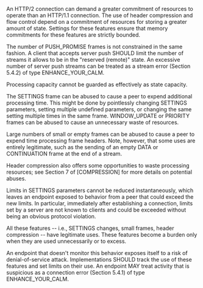 An HTTP/2 connection can demand a greater commitment of resources to operate than an HTTP/1.1 connection. The use of header compression and flow control depend on a commitment of resources for storing a greater amount of state. Settings for these features ensure that memory commitments for these features are strictly bounded.

The number of PUSH_PROMISE frames is not constrained in the same fashion. A client that accepts server push SHOULD limit the number of streams it allows to be in the "reserved (remote)" state. An excessive number of server push streams can be treated as a stream error (Section 5.4.2) of type ENHANCE_YOUR_CALM.

Processing capacity cannot be guarded as effectively as state capacity.

The SETTINGS frame can be abused to cause a peer to expend additional processing time. This might be done by pointlessly changing SETTINGS parameters, setting multiple undefined parameters, or changing the same setting multiple times in the same frame. WINDOW_UPDATE or PRIORITY frames can be abused to cause an unnecessary waste of resources.

Large numbers of small or empty frames can be abused to cause a peer to expend time processing frame headers. Note, however, that some uses are entirely legitimate, such as the sending of an empty DATA or CONTINUATION frame at the end of a stream.

Header compression also offers some opportunities to waste processing resources; see Section 7 of [COMPRESSION] for more details on potential abuses.

Limits in SETTINGS parameters cannot be reduced instantaneously, which leaves an endpoint exposed to behavior from a peer that could exceed the new limits. In particular, immediately after establishing a connection, limits set by a server are not known to clients and could be exceeded without being an obvious protocol violation.

All these features -- i.e., SETTINGS changes, small frames, header compression -- have legitimate uses. These features become a burden only when they are used unnecessarily or to excess.

An endpoint that doesn't monitor this behavior exposes itself to a risk of denial-of-service attack. Implementations SHOULD track the use of these features and set limits on their use. An endpoint MAY treat activity that is suspicious as a connection error (Section 5.4.1) of type ENHANCE_YOUR_CALM.

